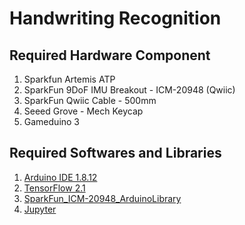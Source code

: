 # Handwriting Recognition

## Required Hardware Component
1. Sparkfun Artemis ATP
2. SparkFun 9DoF IMU Breakout - ICM-20948 (Qwiic)
3. SparkFun Qwiic Cable - 500mm
4. Seeed Grove - Mech Keycap
5. Gameduino 3

## Required Softwares and Libraries
1. [Arduino IDE 1.8.12](https://www.arduino.cc/en/Main/Software)
2. [TensorFlow 2.1](https://www.tensorflow.org/install)
3. [SparkFun_ICM-20948_ArduinoLibrary](https://github.com/metanav/SparkFun_ICM-20948_ArduinoLibrary)
4. [Jupyter](https://jupyter.org/install)


